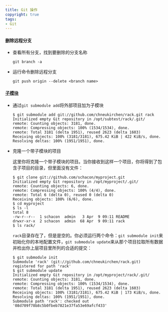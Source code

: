 ```yaml
---
title: Git 操作
copyright: true
tags: 
- Git
---
```



#### 删除远程分支

- 查看所有分支，找到要删除的分支名称

  ```
  git branch -a
  ```
<!--more-->
- 运行命令删除远程分支

  ```
  git push origin --delete <branch name>
  ```


#### [子模块](https://git-scm.com/book/zh/v1/Git-%E5%B7%A5%E5%85%B7-%E5%AD%90%E6%A8%A1%E5%9D%97)

- 通过`git submodule add`将外部项目加为子模块

  ```
  $ git submodule add git://github.com/chneukirchen/rack.git rack
  Initialized empty Git repository in /opt/subtest/rack/.git/
  remote: Counting objects: 3181, done.
  remote: Compressing objects: 100% (1534/1534), done.
  remote: Total 3181 (delta 1951), reused 2623 (delta 1603)
  Receiving objects: 100% (3181/3181), 675.42 KiB | 422 KiB/s, done.
  Resolving deltas: 100% (1951/1951), done.
  ```

- 克隆一个带子模块的项目

  这里你将克隆一个带子模块的项目。当你接收到这样一个项目，你将得到了包含子项目的目录，但里面没有文件：

  ```
  $ git clone git://github.com/schacon/myproject.git
  Initialized empty Git repository in /opt/myproject/.git/
  remote: Counting objects: 6, done.
  remote: Compressing objects: 100% (4/4), done.
  remote: Total 6 (delta 0), reused 0 (delta 0)
  Receiving objects: 100% (6/6), done.
  $ cd myproject
  $ ls -l
  total 8
  -rw-r--r--  1 schacon  admin   3 Apr  9 09:11 README
  drwxr-xr-x  2 schacon  admin  68 Apr  9 09:11 rack
  $ ls rack/
  ```

  `rack`目录存在了，但是是空的。你必须运行两个命令：`git submodule init`来初始化你的本地配置文件，`git submodule update`来从那个项目拉取所有数据并检出你上层项目里所列的合适的提交：

  ```
  $ git submodule init
  Submodule 'rack' (git://github.com/chneukirchen/rack.git) registered for path 'rack'
  $ git submodule update
  Initialized empty Git repository in /opt/myproject/rack/.git/
  remote: Counting objects: 3181, done.
  remote: Compressing objects: 100% (1534/1534), done.
  remote: Total 3181 (delta 1951), reused 2623 (delta 1603)
  Receiving objects: 100% (3181/3181), 675.42 KiB | 173 KiB/s, done.
  Resolving deltas: 100% (1951/1951), done.
  Submodule path 'rack': checked out '08d709f78b8c5b0fbeb7821e37fa53e69afcf433'
  ```

  ​
